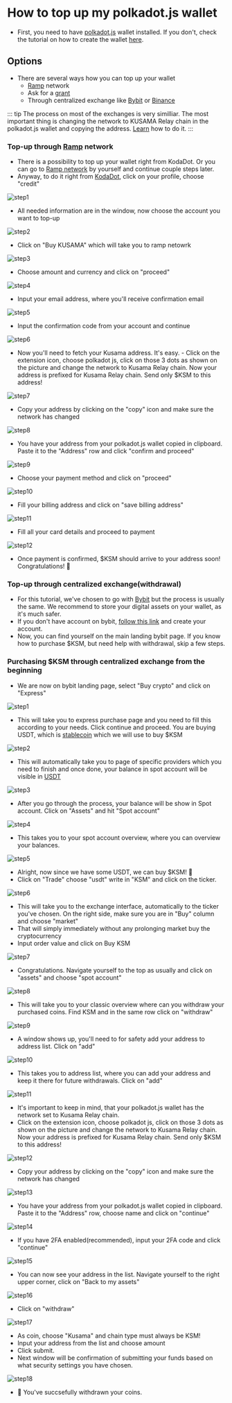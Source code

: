 # How to top up my polkadot.js wallet

- First, you need to have [polkadot.js](https://polkadot.js.org/extension/) wallet installed. If you don't, check the tutorial on how to create the wallet [here](how_to_create_wallet.md).

## Options
- There are several ways how you can top up your wallet
    - [Ramp](https://ramp.network) network
    - Ask for a [grant](https://tally.so/r/mVP06w)
    - Through centralized exchange like [Bybit](https://www.bybit.com/en-US/) or [Binance](https://www.binance.com/en) 

::: tip 
The process on most of the exchanges is very similliar. The most important thing is changing the network to KUSAMA Relay chain in the polkadot.js wallet and copying the address. [Learn](how_to_create_wallet.md) how to do it.
:::

### Top-up through [Ramp](https://ramp.network) network

- There is a possibility to top up your wallet right from KodaDot. Or you can go to [Ramp network](https://ramp.network/) by yourself and continue couple steps later.
- Anyway, to do it right from [KodaDot](https://kodadot.xyz/), click on your profile, choose "credit"

![step1](/ramp_topup/ramp1.png)

- All needed information are in the window, now choose the account you want to top-up

![step2](/ramp_topup/ramp2.png)

- Click on "Buy KUSAMA" which will take you to ramp netowrk

![step3](/ramp_topup/ramp3.png)

- Choose amount and currency and click on "proceed"

![step4](/ramp_topup/ramp4.png)

- Input your email address, where you'll receive confirmation email

![step5](/ramp_topup/ramp5.png)

- Input the confirmation code from your account and continue

![step6](/ramp_topup/ramp6.png)

- Now you'll need to fetch your Kusama address. It's easy. - Click on the extension icon, choose polkadot js, click on those 3 dots as shown on the picture and change the network to Kusama Relay chain. Now your address is prefixed for Kusama Relay chain. Send only $KSM to this address!

![step7](/ramp_topup/ramp7.png)

- Copy your address by clicking on the "copy" icon and make sure the network has changed

![step8](/ramp_topup/ramp8.png)

- You have your address from your polkadot.js wallet copied in clipboard. Paste it to the "Address" row and click "confirm and proceed"

![step9](/ramp_topup/ramp9.png)

- Choose your payment method and click on "proceed"

![step10](/ramp_topup/ramp10.png)

- Fill your billing address and click on "save billing address"

![step11](/ramp_topup/ramp11.png)

- Fill all your card details and proceed to payment

![step12](/ramp_topup/ramp12.png)

- Once payment is confirmed, $KSM should arrive to your address soon! Congratulations! :tada:

### Top-up through centralized exchange(withdrawal)
- For this tutorial, we've chosen to go with [Bybit](https://www.bybit.com/en-US/) but the process is usually the same. We recommend to store your digital assets on your wallet, as it's much safer.
- If you don't  have account on bybit, [follow this link](https://www.bybit.com/en-US/register) and create your account.
- Now, you can find yourself on the main landing bybit page. If you know how to purchase $KSM, but need help with withdrawal, skip a few steps.

### Purchasing $KSM through centralized exchange from the beginning
- We are now on bybit landing page, select "Buy crypto" and click on "Express"

![step1](/bybit_topup/bybit1.png)

- This will take you to express purchase page and you need to fill this according to your needs. Click continue and proceed. You are buying USDT, which is [stablecoin](https://en.wikipedia.org/wiki/Stablecoin) which we will use to buy $KSM

![step2](/bybit_topup/bybit2.png)

- This will automatically take you to page of specific providers which you need to finish and once done, your balance in spot account will be visible in [USDT](https://en.wikipedia.org/wiki/Tether_(cryptocurrency))

![step3](/bybit_topup/bybit3.png)

- After you go through the process, your balance will be show in Spot account. Click on "Assets" and hit "Spot account"

![step4](/bybit_topup/bybit4.png)

- This takes you to your spot account overview, where you can overview your balances.

![step5](/bybit_topup/bybit5.png)

- Alright, now since we have some USDT, we can buy $KSM! :tada:
- Click on "Trade" choose "usdt" write in "KSM" and click on the ticker.

![step6](/bybit_topup/bybit6.png)

- This will take you to the exchange interface, automatically to the ticker you've chosen. On the right side, make sure you are in "Buy" column and choose "market"
- That will simply immediately without any prolonging market buy the cryptocurrency
- Input order value and click on Buy KSM

![step7](/bybit_topup/bybit7.png)

- Congratulations. Navigate yourself to the top as usually and click on "assets" and choose "spot account"

![step8](/bybit_topup/bybit8.png)

- This will take you to your classic overview where can you withdraw your purchased coins. Find KSM and in the same row click on "withdraw"

![step9](/bybit_topup/bybit9.png)

- A window shows up, you'll need to for safety add your address to address list. Click on "add"

![step10](/bybit_topup/bybit10.png)

- This takes you to address list, where you can add your address and keep it there for future withdrawals. Click on "add"

![step11](/bybit_topup/bybit11.png)

- It's important to keep in mind, that your polkadot.js wallet has the network set to Kusama Relay chain.
- Click on the extension icon, choose polkadot js, click on those 3 dots as shown on the picture and change the network to Kusama Relay chain. Now your address is prefixed for Kusama Relay chain. Send only $KSM to this address!

![step12](/bybit_topup/bybit12.png)

- Copy your address by clicking on the "copy" icon and make sure the network has changed

![step13](/bybit_topup/bybit13.png)

- You have your address from your polkadot.js wallet copied in clipboard. Paste it to the "Address" row, choose name and click on "continue"

![step14](/bybit_topup/bybit14.png)

- If you have 2FA enabled(recommended), input your 2FA code and click "continue" 

![step15](/bybit_topup/bybit15.png)

- You can now see your address in the list. Navigate yourself to the right upper corner, click on "Back to my assets" 

![step16](/bybit_topup/bybit16.png)

- Click on "withdraw"

![step17](/bybit_topup/bybit17.png)

- As coin, choose "Kusama" and chain type must always be KSM!
- Input your address from the list and choose amount
- Click submit.
- Next window will be confirmation of submitting your funds based on what security settings you have chosen. 

![step18](/bybit_topup/bybit18.png)

- :tada: You've succsefully withdrawn your coins.

